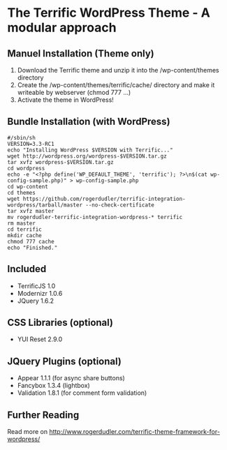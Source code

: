 # The Terrific WordPress Theme - A modular approach

## Manuel Installation (Theme only)
1. Download the Terrific theme and unzip it into the /wp-content/themes directory
2. Create the /wp-content/themes/terrific/cache/ directory and make it writeable by webserver (chmod 777 ...)
3. Activate the theme in WordPress!

## Bundle Installation (with WordPress)

    #/sbin/sh
    VERSION=3.3-RC1
    echo "Installing WordPress $VERSION with Terrific..."
    wget http://wordpress.org/wordpress-$VERSION.tar.gz
    tar xvfz wordpress-$VERSION.tar.gz
    cd wordpress
    echo -e "<?php define('WP_DEFAULT_THEME', 'terrific'); ?>\n$(cat wp-config-sample.php)" > wp-config-sample.php
    cd wp-content
    cd themes
    wget https://github.com/rogerdudler/terrific-integration-wordpress/tarball/master --no-check-certificate
    tar xvfz master
    mv rogerdudler-terrific-integration-wordpress-* terrific
    rm master
    cd terrific
    mkdir cache
    chmod 777 cache
    echo "Finished."

## Included
* TerrificJS 1.0
* Modernizr 1.0.6
* JQuery 1.6.2

## CSS Libraries (optional)
* YUI Reset 2.9.0

## JQuery Plugins (optional)
* Appear 1.1.1 (for async share buttons)
* Fancybox 1.3.4 (lightbox)
* Validation 1.8.1 (for comment form validation)

## Further Reading
Read more on http://www.rogerdudler.com/terrific-theme-framework-for-wordpress/
